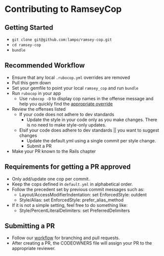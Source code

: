 # Contributing to RamseyCop

## Getting Started
* `git clone git@github.com:lampo/ramsey-cop.git`
* `cd ramsey-cop`
* `bundle`

## Recommended Workflow
* Ensure that any local `.rubocop.yml` overrides are removed
* Pull this gem down
* Set your gemfile to point your local `ramsey_cop` and run `bundle`
* Run `rubocop` in your app
  * Use `rubocop -D` to display cop names in the offense message and help you
    quickly find the [appropriate override](https://github.com/bbatsov/rubocop/blob/master/config/default.yml)
* Review the offenses listed
  * If your code does not adhere to dev standards
    * Update the style in your code only as you make changes. There is no need to make style-only updates.
  * Elsif your code does adhere to dev standards || you want to suggest changes
    * Update the default.yml using a single commit per style change.
    * Submit a PR
* Make your PR known to the Rails chapter

## Requirements for getting a PR approved
* Only add/update one cop per commit.
* Keep the cops defined in `default.yml` in alphabetical order.
* Follow the precedent set by previous commit messages such as:
  * Layout/AccessModifierIndentation: set EnforcedStyle: outdent
  * Style/Alias: set EnforcedStyle: prefer_alias_method
* If it is not a simple setting, feel free to do something like:
  * Style/PercentLiteralDelimiters: set PreferredDelimiters

## Submitting a PR
* Follow our [workflow](https://github.com/lampo/dev-standards/tree/master/git)
  for branching and pull requests.
* After creating a PR, the CODEOWNERS file will assign your PR to the
  appropriate reviewer.

